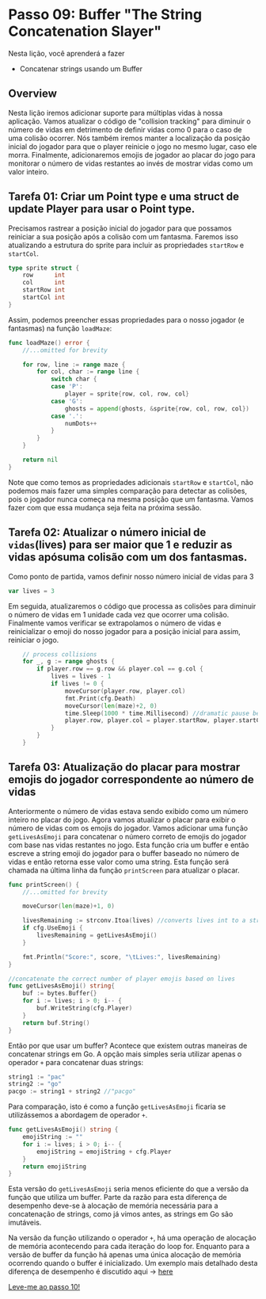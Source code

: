 # Passo 09: Buffer "The String Concatenation Slayer"

Nesta lição, você aprenderá a fazer

- Concatenar strings usando um Buffer

## Overview

Nesta lição iremos adicionar suporte para múltiplas vidas à nossa aplicação. Vamos atualizar o código de "collision tracking" para diminuir o número de vidas em detrimento de definir vidas como 0 para o caso de uma colisão ocorrer. Nós também iremos manter a localização da posição inicial do jogador para que o player reinicie o jogo no mesmo lugar, caso ele morra. Finalmente, adicionaremos emojis de jogador ao placar do jogo para monitorar o número de vidas restantes ao invés de mostrar vidas como um valor inteiro.

## Tarefa 01: Criar um Point type e uma struct de update Player para usar o Point type.

Precisamos rastrear a posição inicial do jogador para que possamos reiniciar a sua posição após a colisão com um fantasma. Faremos isso atualizando a estrutura do sprite para incluir as propriedades `startRow` e `startCol`.

```go
type sprite struct {
    row      int
    col      int
    startRow int
    startCol int
}
```

Assim, podemos preencher essas propriedades para o nosso jogador (e fantasmas) na função `loadMaze`:

```go
func loadMaze() error {
    //...omitted for brevity

    for row, line := range maze {
        for col, char := range line {
            switch char {
            case 'P':
                player = sprite{row, col, row, col}
            case 'G':
                ghosts = append(ghosts, &sprite{row, col, row, col})
            case '.':
                numDots++
            }
        }
    }

    return nil
}
```

Note que como temos as propriedades adicionais `startRow` e `startCol`, não podemos mais fazer uma simples comparação para detectar as colisões, pois o jogador nunca começa na mesma posição que um fantasma. Vamos fazer com que essa mudança seja feita na próxima sessão.

## Tarefa 02: Atualizar o número inicial de `vidas`(lives) para ser maior que 1 e reduzir as vidas apósuma colisão com um dos fantasmas.

Como ponto de partida, vamos definir nosso número inicial de vidas para 3

```go
var lives = 3
```

Em seguida, atualizaremos o código que processa as colisões para diminuir o número de vidas em 1 unidade cada vez que ocorrer uma colisão. Finalmente vamos verificar se extrapolamos o número de vidas e reinicializar o emoji do nosso jogador para a posição inicial para assim, reiniciar o jogo.

```go
    // process collisions
    for _, g := range ghosts {
        if player.row == g.row && player.col == g.col {
            lives = lives - 1
            if lives != 0 {
                moveCursor(player.row, player.col)
                fmt.Print(cfg.Death)
                moveCursor(len(maze)+2, 0)
                time.Sleep(1000 * time.Millisecond) //dramatic pause before resetting player position
                player.row, player.col = player.startRow, player.startCol
            }
        }
    }
```

## Tarefa 03: Atualização do placar para mostrar emojis do jogador correspondente ao número de vidas


Anteriormente o número de vidas estava sendo exibido como um número inteiro no placar do jogo. Agora vamos atualizar o placar para exibir o número de vidas com os emojis do jogador. Vamos adicionar uma função `getLivesAsEmoji` para concatenar o número correto de emojis do jogador com base nas vidas restantes no jogo. Esta função cria um buffer e então escreve a string emoji do jogador para o buffer baseado no número de vidas e então retorna esse valor como uma string. Esta função será chamada na última linha da função `printScreen` para atualizar o placar.


```go
func printScreen() {
    //...omitted for brevity

    moveCursor(len(maze)+1, 0)

    livesRemaining := strconv.Itoa(lives) //converts lives int to a string
    if cfg.UseEmoji {
        livesRemaining = getLivesAsEmoji()
    }

    fmt.Println("Score:", score, "\tLives:", livesRemaining)
}

//concatenate the correct number of player emojis based on lives
func getLivesAsEmoji() string{
    buf := bytes.Buffer{}
    for i := lives; i > 0; i-- {
        buf.WriteString(cfg.Player)
    }
    return buf.String()
}
```

Então por que usar um buffer? Acontece que existem outras maneiras de concatenar strings em Go. A opção mais simples seria utilizar apenas o operador `+` para concatenar duas strings:

```go
string1 := "pac"
string2 := "go"
pacgo := string1 + string2 //"pacgo"
```

Para comparação, isto é como a função `getLivesAsEmoji` ficaria se utilizássemos a abordagem de operador `+`.

```go
func getLivesAsEmoji() string {
    emojiString := ""
    for i := lives; i > 0; i-- {
        emojiString = emojiString + cfg.Player
    }
    return emojiString
}
```

Esta versão do `getLivesAsEmoji` seria menos eficiente do que a versão da função que utiliza um buffer. Parte da razão para esta diferença de desempenho deve-se à alocação de memória necessária para a concatenação de strings, como já vimos antes, as strings em Go são imutáveis.

Na versão da função utilizando o operador `+`, há uma operação de alocação de memória acontecendo para cada iteração do loop for. Enquanto para a versão de buffer da função há apenas uma única alocação de memória ocorrendo quando o buffer é inicializado. Um exemplo mais detalhado desta diferença de desempenho é discutido aqui -> [here](https://billglover.me/2019/03/13/learn-go-by-concatenating-strings/)


[Leve-me ao passo 10!](../passo10/README.md)
